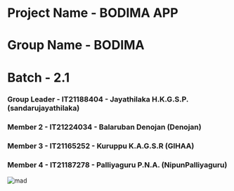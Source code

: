 # Project Name - BODIMA APP
# Group Name - BODIMA
# Batch - 2.1
### Group Leader - IT21188404 - Jayathilaka H.K.G.S.P. (sandarujayathilaka)
### Member 2 - IT21224034 - Balaruban Denojan (Denojan)
### Member 3 - IT21165252 - Kuruppu K.A.G.S.R (GIHAA)
### Member 4 - IT21187278 - Palliyaguru P.N.A. (NipunPalliyaguru)


![mad](https://github.com/NipunPalliyaguru/BODIMA-MAD-Mobile-App-Y2S2/assets/99266866/fd7ae2bb-2980-492f-a4cd-f61ce1146e6a)
